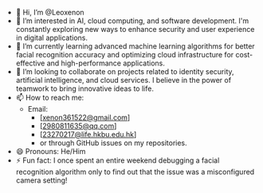  - 👋 Hi, I’m @Leoxenon
 - 👀 I’m interested in AI, cloud computing, and software development. I'm constantly exploring new ways to enhance security and user experience in digital applications.
 - 🌱 I’m currently learning advanced machine learning algorithms for better facial recognition accuracy and optimizing cloud infrastructure for cost-effective and high-performance applications.
 - 💞️ I’m looking to collaborate on projects related to identity security, artificial intelligence, and cloud services. I believe in the power of teamwork to bring innovative ideas to life.
 - 📫 How to reach me:
   - Email:
     - [xenon361522@gmail.com]
     - [2980811635@qq.com]
     - [23270217@life.hkbu.edu.hk]
     - or through GitHub issues on my repositories.
 - 😄 Pronouns: He/Him
 - ⚡ Fun fact: I once spent an entire weekend debugging a facial recognition algorithm only to find out that the issue was a misconfigured camera setting!
